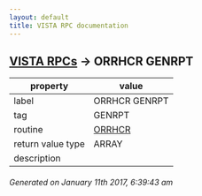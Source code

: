 ```yaml
---
layout: default
title: VISTA RPC documentation
---
```




## [VISTA RPCs](TableOfContent.md) &#8594; ORRHCR GENRPT 

 property | value 
--- | --- 
 label | ORRHCR GENRPT
 tag | GENRPT
 routine | [ORRHCR](http://code.osehra.org/dox/Routine_ORRHCR_source.html)
 return value type | ARRAY
 description | 




 ###### Generated on January 11th 2017, 6:39:43 am